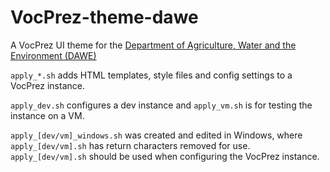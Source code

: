 # VocPrez-theme-dawe
A VocPrez UI theme for the [Department of Agriculture, Water and the Environment (DAWE)](https://www.awe.gov.au/)

`apply_*.sh` adds HTML templates, style files and config settings to a VocPrez instance.

`apply_dev.sh` configures a dev instance and `apply_vm.sh` is for testing the instance on a VM.

`apply_[dev/vm]_windows.sh` was created and edited in Windows, where `apply_[dev/vm].sh` has return characters removed for use. `apply_[dev/vm].sh` should be used when configuring the VocPrez instance.
